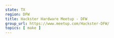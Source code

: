 ```yaml
---
state: TX
region: DFW
title: Hackster Hardware Meetup - DFW
group_url: https://www.meetup.com/Hackster-DFW/
topics: [ make ]
---
```

